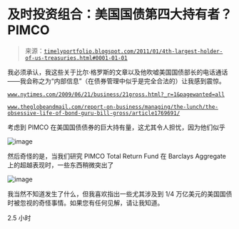 <!--yml

分类：未分类

日期：2024-05-18 15:24:19

-->

# 及时投资组合：美国国债第四大持有者？PIMCO

> 来源：[`timelyportfolio.blogspot.com/2011/01/4th-largest-holder-of-us-treasuries.html#0001-01-01`](http://timelyportfolio.blogspot.com/2011/01/4th-largest-holder-of-us-treasuries.html#0001-01-01)

我必须承认，我这些关于比尔·格罗斯的文章以及他吹嘘美国国债部长的电话通话——我会称之为“内部信息”（在债券管理中似乎是完全合法的）让我感到震惊。

[`www.nytimes.com/2009/06/21/business/21gross.html?_r=1&pagewanted=all`](http://www.nytimes.com/2009/06/21/business/21gross.html?_r=1&pagewanted=all "http://www.nytimes.com/2009/06/21/business/21gross.html?_r=1&pagewanted=all")

[`www.theglobeandmail.com/report-on-business/managing/the-lunch/the-obsessive-life-of-bond-guru-bill-gross/article1769691/`](http://www.theglobeandmail.com/report-on-business/managing/the-lunch/the-obsessive-life-of-bond-guru-bill-gross/article1769691/ "http://www.theglobeandmail.com/report-on-business/managing/the-lunch/the-obsessive-life-of-bond-guru-bill-gross/article1769691/")

考虑到 PIMCO 在美国国债债券的巨大持有量，这尤其令人担忧，因为他们似乎

![image](https://blogger.googleusercontent.com/img/b/R29vZ2xl/AVvXsEi7D-7Tn7cnPd2eTxFylXv2QRWu1H4knSKLDBuMmV4jNMFUqiy75I32hUO1ZOwiCc_9sUYEGhtdleKdQzFH0UPAzXx3ZqYGzeBxdmn9J84I5jMDKfdtAtxsdhlUz9948bTL0GQKM_CZHw/s1600-h/image3.png)

然后奇怪的是，当我们研究 PIMCO Total Return Fund 在 Barclays Aggregate 上的超越表现时，一些东西稍微突出了

![image](https://blogger.googleusercontent.com/img/b/R29vZ2xl/AVvXsEhtXRMovUKfL180Qz35CCXMxQom9XFKa8YJR13MAthn0MHM1ui_TMOGYzQmcbd07jfgSW0sRjC5mChD2mZHbqiklVxPstWhuDGLtBdZZul4I7u4YUMfJDfkWSinpkysO4IOPlPc53_zZg/s1600-h/image%5B12%5D.png)

我当然不知道发生了什么，但我喜欢指出一些尤其涉及到 1/4 万亿美元的美国国债时被忽视的奇怪事情。如果您有任何见解，请让我知道。

2.5 小时
